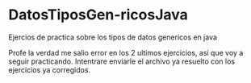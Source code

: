 # DatosTiposGen-ricosJava
Ejercios de practica sobre los tipos de datos genericos en java

Profe la verdad me salio error en los 2 ultimos ejercicios, asi que voy a seguir practicando.
Intentrare enviarle el archivo ya resuelto con los ejercicios ya corregidos.
